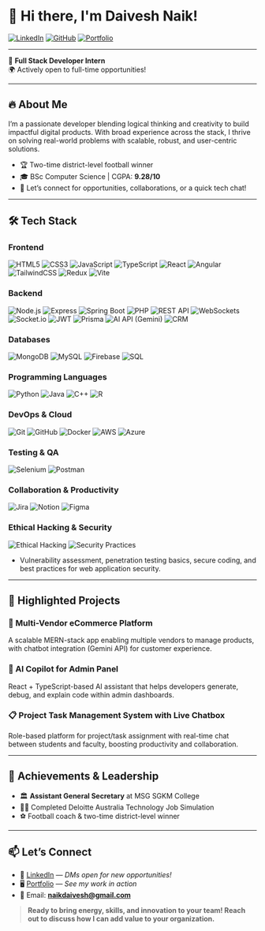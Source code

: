 # 👋 Hi there, I'm Daivesh Naik!

[![LinkedIn](https://img.shields.io/badge/LinkedIn-blue?style=for-the-badge&logo=linkedin&logoColor=white)](http://www.linkedin.com/in/daivesh-naik)
[![GitHub](https://img.shields.io/badge/GitHub-181717?style=for-the-badge&logo=github&logoColor=white)](https://github.com/DaiveshNaik)
[![Portfolio](https://img.shields.io/badge/Portfolio-FF5722?style=for-the-badge&logo=Firefox-Browser&logoColor=white)](https://www.daiveshnaik.me/)

---

🚀 **Full Stack Developer Intern**  
🌍 Actively open to full-time opportunities!

---

## 🔥 About Me

I’m a passionate developer blending logical thinking and creativity to build impactful digital products. With broad experience across the stack, I thrive on solving real-world problems with scalable, robust, and user-centric solutions.

- 🏆 Two-time district-level football winner 
- 🎓 BSc Computer Science | CGPA: **9.28/10**
- 💬 Let’s connect for opportunities, collaborations, or a quick tech chat!

---

## 🛠️ Tech Stack

### **Frontend**
![HTML5](https://img.shields.io/badge/HTML5-E34F26?style=flat-square&logo=html5&logoColor=fff)
![CSS3](https://img.shields.io/badge/CSS3-1572B6?style=flat-square&logo=css3&logoColor=fff)
![JavaScript](https://img.shields.io/badge/JavaScript-F7DF1E?style=flat-square&logo=javascript&logoColor=222)
![TypeScript](https://img.shields.io/badge/TypeScript-007ACC?style=flat-square&logo=typescript&logoColor=fff)
![React](https://img.shields.io/badge/React-20232A?style=flat-square&logo=react)
![Angular](https://img.shields.io/badge/Angular-DD0031?style=flat-square&logo=angular&logoColor=fff)
![TailwindCSS](https://img.shields.io/badge/Tailwind_CSS-38B2AC?style=flat-square&logo=tailwind-css&logoColor=fff)
![Redux](https://img.shields.io/badge/Redux-764ABC?style=flat-square&logo=redux&logoColor=fff)
![Vite](https://img.shields.io/badge/Vite-646CFF?style=flat-square&logo=vite&logoColor=fff)

### **Backend**
![Node.js](https://img.shields.io/badge/Node.js-339933?style=flat-square&logo=node.js&logoColor=fff)
![Express](https://img.shields.io/badge/Express.js-000?style=flat-square&logo=express&logoColor=fff)
![Spring Boot](https://img.shields.io/badge/Spring_Boot-6DB33F?style=flat-square&logo=spring-boot&logoColor=fff)
![PHP](https://img.shields.io/badge/PHP-777BB4?style=flat-square&logo=php&logoColor=fff)
![REST API](https://img.shields.io/badge/REST--API-0052CC?style=flat-square&logo=rest&logoColor=fff)
![WebSockets](https://img.shields.io/badge/WebSockets-3F3F3F?style=flat-square&logo=websocket&logoColor=fff)
![Socket.io](https://img.shields.io/badge/Socket.io-010101?style=flat-square&logo=socket.io&logoColor=fff)
![JWT](https://img.shields.io/badge/JWT-000?style=flat-square&logo=json-web-tokens&logoColor=fff)
![Prisma](https://img.shields.io/badge/Prisma-2D3748?style=flat-square&logo=prisma&logoColor=fff)
![AI API (Gemini)](https://img.shields.io/badge/Gemini-0F9D58?style=flat-square&logo=google&logoColor=fff)
![CRM](https://img.shields.io/badge/CRM-1976D2?style=flat-square&logo=crm&logoColor=fff)

### **Databases**
![MongoDB](https://img.shields.io/badge/MongoDB-4EA94B?style=flat-square&logo=mongodb&logoColor=fff)
![MySQL](https://img.shields.io/badge/MySQL-4479A1?style=flat-square&logo=mysql&logoColor=fff)
![Firebase](https://img.shields.io/badge/Firebase-FFCA28?style=flat-square&logo=firebase&logoColor=fff)
![SQL](https://img.shields.io/badge/SQL-4479A1?style=flat-square&logo=database&logoColor=fff)

### **Programming Languages**
![Python](https://img.shields.io/badge/Python-3776AB?style=flat-square&logo=python&logoColor=fff)
![Java](https://img.shields.io/badge/Java-007396?style=flat-square&logo=java&logoColor=fff)
![C++](https://img.shields.io/badge/C++-00599C?style=flat-square&logo=c%2B%2B&logoColor=fff)
![R](https://img.shields.io/badge/R-276DC3?style=flat-square&logo=r&logoColor=fff)

### **DevOps & Cloud**
![Git](https://img.shields.io/badge/Git-F05032?style=flat-square&logo=git&logoColor=fff)
![GitHub](https://img.shields.io/badge/GitHub-181717?style=flat-square&logo=github&logoColor=fff)
![Docker](https://img.shields.io/badge/Docker-2496ED?style=flat-square&logo=docker&logoColor=fff)
![AWS](https://img.shields.io/badge/AWS-232F3E?style=flat-square&logo=amazon-aws&logoColor=fff)
![Azure](https://img.shields.io/badge/Azure-0078D4?style=flat-square&logo=microsoft-azure&logoColor=fff)

### **Testing & QA**
![Selenium](https://img.shields.io/badge/Selenium-43B02A?style=flat-square&logo=selenium&logoColor=fff)
![Postman](https://img.shields.io/badge/Postman-FF6C37?style=flat-square&logo=postman&logoColor=fff)

### **Collaboration & Productivity**
![Jira](https://img.shields.io/badge/Jira-0052CC?style=flat-square&logo=jira&logoColor=fff)
![Notion](https://img.shields.io/badge/Notion-000000?style=flat-square&logo=notion&logoColor=fff)
![Figma](https://img.shields.io/badge/Figma-F24E1E?style=flat-square&logo=figma&logoColor=fff)

### **Ethical Hacking & Security**
![Ethical Hacking](https://img.shields.io/badge/Ethical%20Hacking-222222?style=flat-square&logo=hack-the-box&logoColor=00B100)
![Security Practices](https://img.shields.io/badge/Security%20Practices-0277BD?style=flat-square&logo=security&logoColor=fff)
- Vulnerability assessment, penetration testing basics, secure coding, and best practices for web application security.

---

## 🚀 Highlighted Projects

### 🛒 Multi-Vendor eCommerce Platform
A scalable MERN-stack app enabling multiple vendors to manage products, with chatbot integration (Gemini API) for customer experience.

### 🤖 AI Copilot for Admin Panel
React + TypeScript-based AI assistant that helps developers generate, debug, and explain code within admin dashboards.

### 📋 Project Task Management System with Live Chatbox
Role-based platform for project/task assignment with real-time chat between students and faculty, boosting productivity and collaboration.

---

## 🏅 Achievements & Leadership

- 🏛️ **Assistant General Secretary** at MSG SGKM College
- 👨‍💻 Completed Deloitte Australia Technology Job Simulation
- ⚽ Football coach & two-time district-level winner

---

## 📫 Let’s Connect

- 💼 [LinkedIn](http://www.linkedin.com/in/daivesh-naik) — *DMs open for new opportunities!*
- 🖥️ [Portfolio](https://daiveshnaik.github.io) — *See my work in action*
- 📧 Email: **naikdaivesh@gmail.com**

> **Ready to bring energy, skills, and innovation to your team! Reach out to discuss how I can add value to your organization.**
